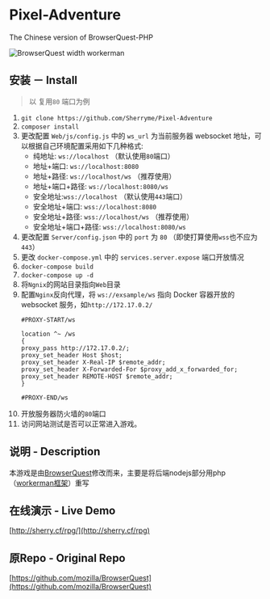 # Pixel-Adventure
The Chinese version of BrowserQuest-PHP

![BrowserQuest width workerman](https://github.com/walkor/BrowserQuest-PHP/blob/master/Web/img/screenshot.jpg?raw=true)

## 安装 － Install
> 以 复用`80` 端口为例
1. `git clone https://github.com/Sherryme/Pixel-Adventure`
2. `composer install`
3. 更改配置 `Web/js/config.js` 中的 `ws_url` 为当前服务器 websocket 地址，可以根据自己环境配置采用如下几种格式:
   - 纯地址: `ws://localhost` （默认使用`80`端口）
   - 地址+端口: `ws://localhost:8080`
   - 地址+路径: `ws://localhost/ws` （推荐使用）
   - 地址+端口+路径: `ws://localhost:8080/ws`
   - 安全地址:`wss://localhost` （默认使用`443`端口）
   - 安全地址+端口: `wss://localhost:8080`
   - 安全地址+路径: `wss://localhost/ws` （推荐使用）
   - 安全地址+端口+路径: `wss://localhost:8080/ws`
4. 更改配置 `Server/config.json` 中的 `port` 为 `80` （即使打算使用`wss`也不应为`443`）
5. 更改 `docker-compose.yml` 中的 `services.server.expose` 端口开放情况
6. `docker-compose build`
7. `docker-compose up -d`
8. 将`Ngnix`的网站目录指向`Web`目录
9. 配置`Nginx`反向代理，将 `ws://exsample/ws` 指向 Docker 容器开放的 websocket 服务，如`http://172.17.0.2/`
   ```text
   #PROXY-START/ws
   
   location ^~ /ws
   {
   proxy_pass http://172.17.0.2/;
   proxy_set_header Host $host;
   proxy_set_header X-Real-IP $remote_addr;
   proxy_set_header X-Forwarded-For $proxy_add_x_forwarded_for;
   proxy_set_header REMOTE-HOST $remote_addr;
   }
   
   #PROXY-END/ws
   ```
10. 开放服务器防火墙的`80`端口
11. 访问网站测试是否可以正常进入游戏。

## 说明 - Description
本游戏是由[BrowserQuest](https://github.com/mozilla/BrowserQuest)修改而来，主要是将后端nodejs部分用php（[workerman框架](https://github.com/walkor/workerman)）重写

## 在线演示 - Live Demo
[http://sherry.cf/rpg/](http://sherry.cf/rpg)

## 原Repo - Original Repo
[https://github.com/mozilla/BrowserQuest](https://github.com/mozilla/BrowserQuest)

